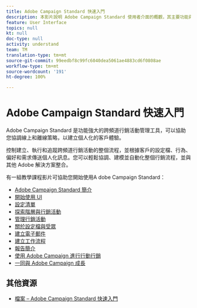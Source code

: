 ```yaml
---
title: Adobe Campaign Standard 快速入門
description: 本影片說明 Adobe Campaign Standard 使用者介面的概觀，其主要功能與核心功能性。
feature: User Interface
topics: null
kt: null
doc-type: null
activity: understand
team: TM
translation-type: tm+mt
source-git-commit: 99eedbf8c99fc6040dea5061ae4883cd6f0808ae
workflow-type: tm+mt
source-wordcount: '191'
ht-degree: 100%

---
```



# Adobe Campaign Standard 快速入門

Adobe Campaign Standard 是功能強大的跨頻道行銷活動管理工具，可以協助您協調線上和離線策略，以建立個人化的客戶體驗。

控制建立、執行和追蹤跨頻道行銷活動的整個流程，並根據客戶的設定檔、行為、偏好和需求傳送個人化訊息。您可以輕鬆協調、建模並自動化整個行銷流程，並與其他 Adobe 解決方案整合。

有一組教學課程影片可協助您開始使用A dobe Campaign Standard：

* [Adobe Campaign Standard 簡介](/help/getting-started/adobe-campaign-standard-introduction.md)
* [開始使用 UI](/help/getting-started/getting-started-with-the-ui.md)
* [設定清單](/help/getting-started/configure-a-list.md)
* [探索階層與行銷活動](/help/getting-started/explore-hierarchy-and-marketing-activities.md)
* [管理行銷活動](/help/getting-started/managing-campaigns.md)
* [關於設定檔與受眾](/help/getting-started/understanding-profiles-and-audiences.md)
* [建立電子郵件](https://docs.adobe.com/content/help/zh-Hant/campaign-standard-learn/tutorials/communication-channels/email/create-email-from-homepage.html)
* [建立工作流程](/help/managing-processes-and-data/creating-a-workflow.md)
* [報告簡介](/help/getting-started/reporting-with-adobe-campaign-introduction.md)
* [使用 Adobe Campaign 進行行動行銷](/help/getting-started/mobile-marketing-with-adobe-campaign.md)
* [一同與 Adobe Campaign 成長](/help/getting-started/growing-with-adobe-campaign.md)

## 其他資源

* [檔案 – Adobe Campaign Standard 快速入門](https://docs.adobe.com/content/help/zh-Hant/campaign-standard/using/getting-started/about-campaign-standard.html)
